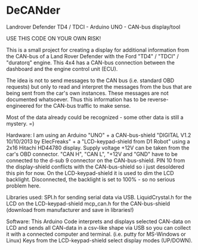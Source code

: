 # DeCANder
Landrover Defender TD4 / TDCI - Arduino UNO - CAN-bus display/tool

USE THIS CODE ON YOUR OWN RISK!

This is a small project for creating a display for additional information from the CAN-bus of a Land Rover Defender with the Ford "TD4" / "TDCI" / "duratorq" engine. This 4x4 has a CAN-bus connection between the dashboard and the engine control unit (ECU).

The idea is not to send messages to the CAN bus (i.e. standard OBD requests) but only to read and interpret the messages from the bus that are being sent from the car's own instances. These messages are not documented whatsoever. Thus this information has to be reverse-engineered for the CAN-bus traffic to make sense.

Most of the data already could be recognized - some other data is still a mystery. =)

Hardware:
I am using an Arduino "UNO" + a CAN-bus-shield "DIGITAL V1.2 10/10/2013 by ElecFreaks" + a "LCD-keypad-shield from D1 Robot" using a 2x16 Hitachi HD44780 display. Supply voltage +12V can be taken from the car's OBD connector. "CAN H", "CAN L", "+12V and "GND" have to be connected to the d-sub 9 connector on the CAN-bus-shield. PIN 10 from the display-shield conflicts with the CAN-bus-shield so i just desoldered this pin for now. On the LCD-keypad-shield it is used to dim the LCD backlight. Disconnected, the backlight is set to 100% - so no serious problem here.

Libraries used:
SPI.h for sending serial data via USB.
LiquidCrystal.h for the LCD on the LCD-keypad-shield
mcp_can.h for the CAN-bus-shield (download from manufacturer and save in libraries!)

Software:
This Arduino Code interprets and displays selected CAN-data on LCD and sends all CAN-data in a csv-like shape via USB so you can collect it with a connected computer and terminal. (i.e. putty for MS-Windows or Linux) Keys from the LCD-keypad-shield select display modes (UP/DOWN).
